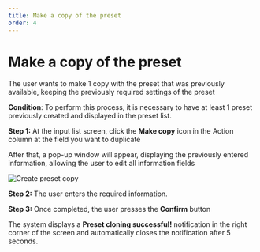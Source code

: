 ```yaml
---
title: Make a copy of the preset
order: 4
---
```


# Make a copy of the preset

The user wants to make 1 copy with the preset that was previously available, keeping the previously required settings of the preset

**Condition**: To perform this process, it is necessary to have at least 1 preset previously created and displayed in the preset list.

**Step 1:** At the input list screen, click the **Make copy** icon in the Action column at the field you want to duplicate

After that, a pop-up window will appear, displaying the previously entered information, allowing the user to edit all information fields

![Create preset copy](/images/media-live/preset/duplicate-preset.png)

**Step 2:** The user enters the required information.

**Step 3:** Once completed, the user presses the **Confirm** button

The system displays a **Preset cloning successful!** notification in the right corner of the screen and automatically closes the notification after 5 seconds.
